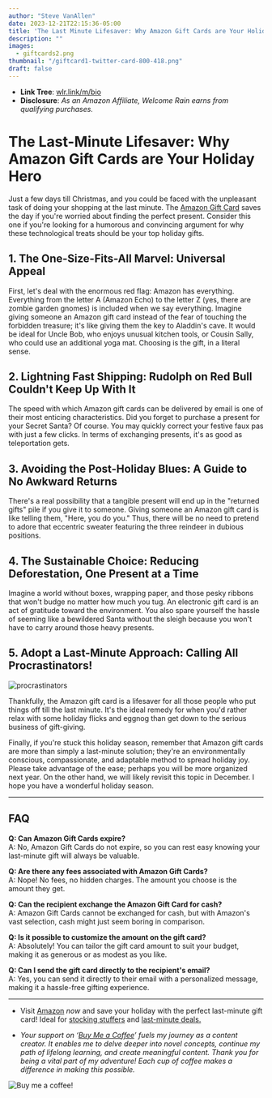 ```yaml
---
author: "Steve VanAllen"
date: 2023-12-21T22:15:36-05:00
title: 'The Last Minute Lifesaver: Why Amazon Gift Cards are Your Holiday Hero'
description: ""
images:
  - giftcards2.png
thumbnail: "/giftcard1-twitter-card-800-418.png"
draft: false
---
```


- **Link Tree**: [wlr.link/m/bio](https://wlr.link/m/bio)
- **Disclosure**: *As an Amazon Affiliate, Welcome Rain earns from qualifying purchases.*

# The Last-Minute Lifesaver: Why Amazon Gift Cards are Your Holiday Hero

Just a few days till Christmas, and you could be faced with the unpleasant task of doing your shopping at the last minute. The [Amazon Gift Card](https://www.amazon.com/b?node=2238192011&pd_rd_w=FqTVJ&content-id=amzn1.sym.34adf32e-f750-4f70-b3a6-8f019e8c4ce4%3Aamzn1.sym.34adf32e-f750-4f70-b3a6-8f019e8c4ce4&pf_rd_p=34adf32e-f750-4f70-b3a6-8f019e8c4ce4&pf_rd_r=12Y3WSGANEC910XEEFPV&pd_rd_wg=4IxSM&pd_rd_r=6de2aa97-b0f0-4810-851b-eed20a77916a&qid=1703208222&c_c=-977885523&linkCode=ll2&tag=stevesbookr07-20&linkId=f59dca9848d37ce0a59b707fa7c1afe7&language=en_US&ref_=as_li_ss_tl) saves the day if you're worried about finding the perfect present. Consider this one if you're looking for a humorous and convincing argument for why these technological treats should be your top holiday gifts.

## 1. The One-Size-Fits-All Marvel: Universal Appeal

First, let's deal with the enormous red flag: Amazon has everything. Everything from the letter A (Amazon Echo) to the letter Z (yes, there are zombie garden gnomes) is included when we say everything. Imagine giving someone an Amazon gift card instead of the fear of touching the forbidden treasure; it's like giving them the key to Aladdin's cave. It would be ideal for Uncle Bob, who enjoys unusual kitchen tools, or Cousin Sally, who could use an additional yoga mat. Choosing is the gift, in a literal sense.

## 2. Lightning Fast Shipping: Rudolph on Red Bull Couldn't Keep Up With It

The speed with which Amazon gift cards can be delivered by email is one of their most enticing characteristics. Did you forget to purchase a present for your Secret Santa? Of course. You may quickly correct your festive faux pas with just a few clicks. In terms of exchanging presents, it's as good as teleportation gets.

## 3. Avoiding the Post-Holiday Blues: A Guide to No Awkward Returns

There's a real possibility that a tangible present will end up in the "returned gifts" pile if you give it to someone. Giving someone an Amazon gift card is like telling them, "Here, you do you." Thus, there will be no need to pretend to adore that eccentric sweater featuring the three reindeer in dubious positions.

## 4. The Sustainable Choice: Reducing Deforestation, One Present at a Time

Imagine a world without boxes, wrapping paper, and those pesky ribbons that won't budge no matter how much you tug. An electronic gift card is an act of gratitude toward the environment. You also spare yourself the hassle of seeming like a bewildered Santa without the sleigh because you won't have to carry around those heavy presents.

## 5. Adopt a Last-Minute Approach: Calling All Procrastinators!

![procrastinators](/giftcards2.png)

Thankfully, the Amazon gift card is a lifesaver for all those people who put things off till the last minute. It's the ideal remedy for when you'd rather relax with some holiday flicks and eggnog than get down to the serious business of gift-giving.

Finally, if you're stuck this holiday season, remember that Amazon gift cards are more than simply a last-minute solution; they're an environmentally conscious, compassionate, and adaptable method to spread holiday joy. Please take advantage of the ease; perhaps you will be more organized next year. On the other hand, we will likely revisit this topic in December. I hope you have a wonderful holiday season.

---

## FAQ

**Q: Can Amazon Gift Cards expire?**  
A: No, Amazon Gift Cards do not expire, so you can rest easy knowing your last-minute gift will always be valuable.

**Q: Are there any fees associated with Amazon Gift Cards?**  
A: Nope! No fees, no hidden charges. The amount you choose is the amount they get.

**Q: Can the recipient exchange the Amazon Gift Card for cash?**  
A: Amazon Gift Cards cannot be exchanged for cash, but with Amazon's vast selection, cash might just seem boring in comparison.

**Q: Is it possible to customize the amount on the gift card?**  
A: Absolutely! You can tailor the gift card amount to suit your budget, making it as generous or as modest as you like.

**Q: Can I send the gift card directly to the recipient's email?**  
A: Yes, you can send it directly to their email with a personalized message, making it a hassle-free gifting experience.

---

- Visit [Amazon](https://www.amazon.com/b?node=2238192011&pd_rd_w=FqTVJ&content-id=amzn1.sym.34adf32e-f750-4f70-b3a6-8f019e8c4ce4%3Aamzn1.sym.34adf32e-f750-4f70-b3a6-8f019e8c4ce4&pf_rd_p=34adf32e-f750-4f70-b3a6-8f019e8c4ce4&pf_rd_r=12Y3WSGANEC910XEEFPV&pd_rd_wg=4IxSM&pd_rd_r=6de2aa97-b0f0-4810-851b-eed20a77916a&qid=1703208222&c_c=-977885523&linkCode=ll2&tag=stevesbookr07-20&linkId=f59dca9848d37ce0a59b707fa7c1afe7&language=en_US&ref_=as_li_ss_tl) *now* and save your holiday with the perfect last-minute gift card! Ideal for [stocking stuffers](https://www.amazon.com/gcx/Stocking-stuffers/gfhz/events?categoryId=HOL-Stocking-gifts&scrollState=eyJpdGVtSW5kZXgiOjAsInNjcm9sbE9mZnNldCI6MTE4My41MzEyNX0%3D&sectionManagerState=eyJzZWN0aW9uVHlwZUVuZEluZGV4Ijp7ImFtYWJvdCI6MH19&linkCode=ll2&tag=stevesbookr07-20&linkId=6f5adc26ee306d1d9d3c61a0d9d545e1&language=en_US&ref_=as_li_ss_tl) and [last-minute deals.](https://www.amazon.com/gcx/Holiday-Deals/gfhz/events?categoryId=HOL-Deals&isLimitedTimeOffer=true&scrollState=eyJpdGVtSW5kZXgiOjAsInNjcm9sbE9mZnNldCI6MTE4MS41MzEyNX0%3D&sectionManagerState=eyJzZWN0aW9uVHlwZUVuZEluZGV4Ijp7ImFtYWJvdCI6MH19&linkCode=ll2&tag=stevesbookr07-20&linkId=1dd837ce2cdc016a477adb9875d79f6c&language=en_US&ref_=as_li_ss_tl)

- *Your support on ‘[Buy Me a Coffee](https://wlr.link/buy-me-a-coffee)’ fuels my journey as a content creator. It enables me to delve deeper into novel concepts, continue my path of lifelong learning, and create meaningful content. Thank you for being a vital part of my adventure! Each cup of coffee makes a difference in making this possible.*

![Buy me a coffee!](/coffee.png)